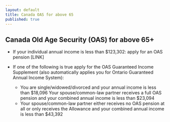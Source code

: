 ```yaml
---
layout: default
title: Canada OAS for above 65
published: true
---
```


##  Canada Old Age Security (OAS) for above 65+

- If your individual annual income is less than $123,302: apply for an OAS pension [LINK]

- If one of the following is true apply for the OAS Guaranteed Income Supplement (also automatically applies you for Ontario Guaranteed Annual Income System):
	* You are single/widowed/divorced and your annual income is less than $18,096 Your spouse/common-law partner receives a full OAS pension and your combined annual income is less than $23,094
	* Your spouse/common-law partner either receives no OAS pension at all or only receives the Allowance and your combined annual income is less than $43,392
